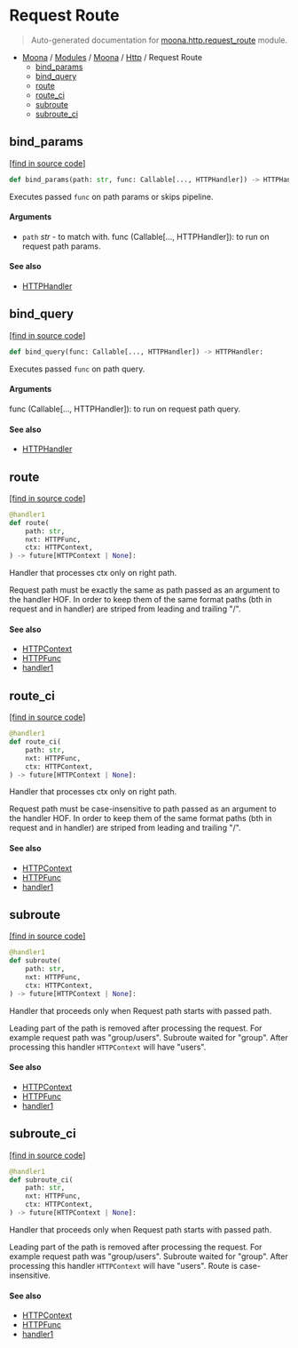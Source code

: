 # Request Route

> Auto-generated documentation for [moona.http.request_route](https://github.com/katunilya/moona/blob/main/moona/http/request_route.py) module.

- [Moona](../../README.md#-moona) / [Modules](../../MODULES.md#moona-modules) / [Moona](../index.md#moona) / [Http](index.md#http) / Request Route
    - [bind_params](#bind_params)
    - [bind_query](#bind_query)
    - [route](#route)
    - [route_ci](#route_ci)
    - [subroute](#subroute)
    - [subroute_ci](#subroute_ci)

## bind_params

[[find in source code]](https://github.com/katunilya/moona/blob/main/moona/http/request_route.py#L105)

```python
def bind_params(path: str, func: Callable[..., HTTPHandler]) -> HTTPHandler:
```

Executes passed `func` on path params or skips pipeline.

#### Arguments

- `path` *str* - to match with.
func (Callable[..., HTTPHandler]): to run on request path params.

#### See also

- [HTTPHandler](handlers.md#httphandler)

## bind_query

[[find in source code]](https://github.com/katunilya/moona/blob/main/moona/http/request_route.py#L77)

```python
def bind_query(func: Callable[..., HTTPHandler]) -> HTTPHandler:
```

Executes passed `func` on path query.

#### Arguments

func (Callable[..., HTTPHandler]): to run on request path query.

#### See also

- [HTTPHandler](handlers.md#httphandler)

## route

[[find in source code]](https://github.com/katunilya/moona/blob/main/moona/http/request_route.py#L10)

```python
@handler1
def route(
    path: str,
    nxt: HTTPFunc,
    ctx: HTTPContext,
) -> future[HTTPContext | None]:
```

Handler that processes ctx only on right path.

Request path must be exactly the same as path passed as an argument to the handler
HOF. In order to keep them of the same format paths (bth in request and in handler)
are striped from leading and trailing "/".

#### See also

- [HTTPContext](context.md#httpcontext)
- [HTTPFunc](handlers.md#httpfunc)
- [handler1](handlers.md#handler1)

## route_ci

[[find in source code]](https://github.com/katunilya/moona/blob/main/moona/http/request_route.py#L42)

```python
@handler1
def route_ci(
    path: str,
    nxt: HTTPFunc,
    ctx: HTTPContext,
) -> future[HTTPContext | None]:
```

Handler that processes ctx only on right path.

Request path must be case-insensitive to path passed as an argument to the handler
HOF. In order to keep them of the same format paths (bth in request and in handler)
are striped from leading and trailing "/".

#### See also

- [HTTPContext](context.md#httpcontext)
- [HTTPFunc](handlers.md#httpfunc)
- [handler1](handlers.md#handler1)

## subroute

[[find in source code]](https://github.com/katunilya/moona/blob/main/moona/http/request_route.py#L25)

```python
@handler1
def subroute(
    path: str,
    nxt: HTTPFunc,
    ctx: HTTPContext,
) -> future[HTTPContext | None]:
```

Handler that proceeds only when Request path starts with passed path.

Leading part of the path is removed after processing the request. For example
request path was "group/users". Subroute waited for "group". After processing this
handler `HTTPContext` will have "users".

#### See also

- [HTTPContext](context.md#httpcontext)
- [HTTPFunc](handlers.md#httpfunc)
- [handler1](handlers.md#handler1)

## subroute_ci

[[find in source code]](https://github.com/katunilya/moona/blob/main/moona/http/request_route.py#L57)

```python
@handler1
def subroute_ci(
    path: str,
    nxt: HTTPFunc,
    ctx: HTTPContext,
) -> future[HTTPContext | None]:
```

Handler that proceeds only when Request path starts with passed path.

Leading part of the path is removed after processing the request. For example
request path was "group/users". Subroute waited for "group". After processing this
handler `HTTPContext` will have "users". Route is case-insensitive.

#### See also

- [HTTPContext](context.md#httpcontext)
- [HTTPFunc](handlers.md#httpfunc)
- [handler1](handlers.md#handler1)
